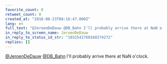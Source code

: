 ```yaml
---
favorite_count: 0
retweet_count: 0
created_at: "2018-08-23T08:16:47.000Z"
lang: en
full_text: "@JeroenDeDauw @DB_Bahn I'll probably arrive there at NaN o'clock."
in_reply_to_screen_name: JeroenDeDauw
in_reply_to_status_id_str: "1032541760168374272"
replies: []
---
```


[@JeroenDeDauw](https://twitter.com/JeroenDeDauw)
[@DB_Bahn](https://twitter.com/DB_Bahn) I'll probably arrive there at NaN
o'clock.
